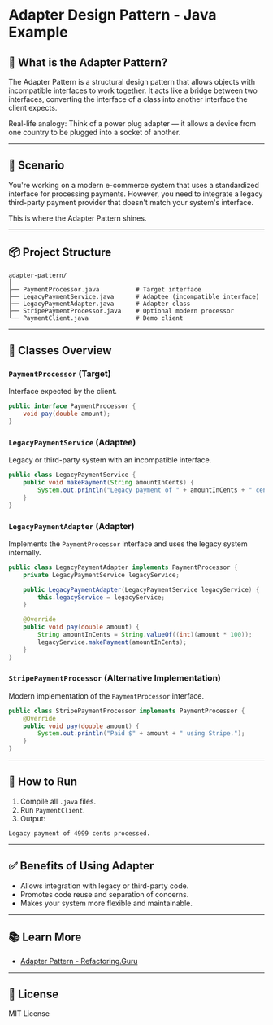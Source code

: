 # Adapter Design Pattern - Java Example

## 🧩 What is the Adapter Pattern?

The Adapter Pattern is a structural design pattern that allows objects with incompatible interfaces to work together. It acts like a bridge between two interfaces, converting the interface of a class into another interface the client expects.

Real-life analogy: Think of a power plug adapter — it allows a device from one country to be plugged into a socket of another.

---

## 💼 Scenario

You're working on a modern e-commerce system that uses a standardized interface for processing payments. However, you need to integrate a legacy third-party payment provider that doesn't match your system's interface.

This is where the Adapter Pattern shines.

---

## 📦 Project Structure

```
adapter-pattern/
│
├── PaymentProcessor.java          # Target interface
├── LegacyPaymentService.java      # Adaptee (incompatible interface)
├── LegacyPaymentAdapter.java      # Adapter class
├── StripePaymentProcessor.java    # Optional modern processor
└── PaymentClient.java             # Demo client
```

---

## 🧪 Classes Overview

### `PaymentProcessor` (Target)
Interface expected by the client.

```java
public interface PaymentProcessor {
    void pay(double amount);
}
```

### `LegacyPaymentService` (Adaptee)
Legacy or third-party system with an incompatible interface.

```java
public class LegacyPaymentService {
    public void makePayment(String amountInCents) {
        System.out.println("Legacy payment of " + amountInCents + " cents processed.");
    }
}
```

### `LegacyPaymentAdapter` (Adapter)
Implements the `PaymentProcessor` interface and uses the legacy system internally.

```java
public class LegacyPaymentAdapter implements PaymentProcessor {
    private LegacyPaymentService legacyService;

    public LegacyPaymentAdapter(LegacyPaymentService legacyService) {
        this.legacyService = legacyService;
    }

    @Override
    public void pay(double amount) {
        String amountInCents = String.valueOf((int)(amount * 100));
        legacyService.makePayment(amountInCents);
    }
}
```

### `StripePaymentProcessor` (Alternative Implementation)
Modern implementation of the `PaymentProcessor` interface.

```java
public class StripePaymentProcessor implements PaymentProcessor {
    @Override
    public void pay(double amount) {
        System.out.println("Paid $" + amount + " using Stripe.");
    }
}
```

---

## 🚀 How to Run

1. Compile all `.java` files.
2. Run `PaymentClient`.
3. Output:
```
Legacy payment of 4999 cents processed.
```

---

## ✅ Benefits of Using Adapter

- Allows integration with legacy or third-party code.
- Promotes code reuse and separation of concerns.
- Makes your system more flexible and maintainable.

---

## 📚 Learn More

- [Adapter Pattern - Refactoring.Guru](https://refactoring.guru/design-patterns/adapter)

---

## 📜 License

MIT License